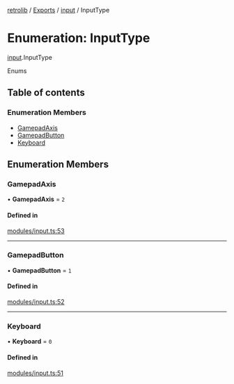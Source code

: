 [retrolib](../README.md) / [Exports](../modules.md) / [input](../modules/input.md) / InputType

# Enumeration: InputType

[input](../modules/input.md).InputType

Enums

## Table of contents

### Enumeration Members

- [GamepadAxis](input.InputType.md#gamepadaxis)
- [GamepadButton](input.InputType.md#gamepadbutton)
- [Keyboard](input.InputType.md#keyboard)

## Enumeration Members

### GamepadAxis

• **GamepadAxis** = ``2``

#### Defined in

[modules/input.ts:53](https://github.com/philbgarner/retrolib/blob/9aaca2e/src/modules/input.ts#L53)

___

### GamepadButton

• **GamepadButton** = ``1``

#### Defined in

[modules/input.ts:52](https://github.com/philbgarner/retrolib/blob/9aaca2e/src/modules/input.ts#L52)

___

### Keyboard

• **Keyboard** = ``0``

#### Defined in

[modules/input.ts:51](https://github.com/philbgarner/retrolib/blob/9aaca2e/src/modules/input.ts#L51)
